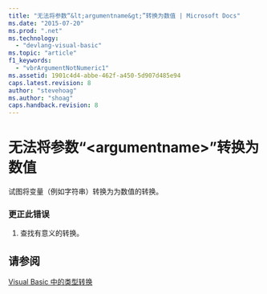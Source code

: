 ```yaml
---
title: "无法将参数“&lt;argumentname&gt;”转换为数值 | Microsoft Docs"
ms.date: "2015-07-20"
ms.prod: ".net"
ms.technology: 
  - "devlang-visual-basic"
ms.topic: "article"
f1_keywords: 
  - "vbrArgumentNotNumeric1"
ms.assetid: 1901c4d4-abbe-462f-a450-5d907d485e94
caps.latest.revision: 8
author: "stevehoag"
ms.author: "shoag"
caps.handback.revision: 8
---
```

# 无法将参数“&lt;argumentname&gt;”转换为数值
试图将变量（例如字符串）转换为为数值的转换。  
  
### 更正此错误  
  
1.  查找有意义的转换。  
  
## 请参阅  
 [Visual Basic 中的类型转换](../../visual-basic/programming-guide/language-features/data-types/type-conversions.md)